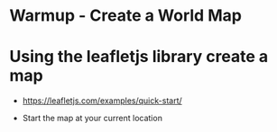 # Warmup - Create a World Map

# Using the leafletjs library create a map
- https://leafletjs.com/examples/quick-start/

- Start the map at your current location

